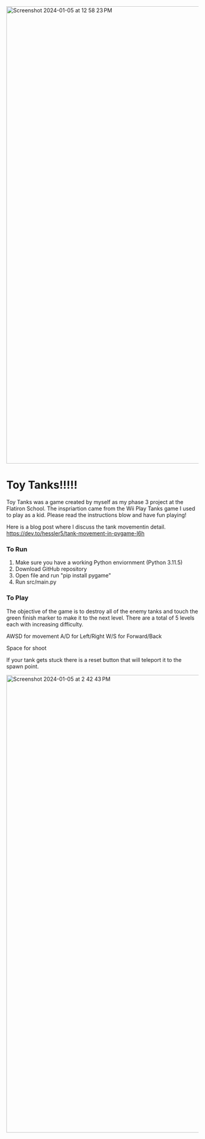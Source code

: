 
<img width="1196" alt="Screenshot 2024-01-05 at 12 58 23 PM" src="https://github.com/Hessler5/Toys-Tanks/assets/145175986/01b4ecb3-ce18-40a5-b4f9-31a92d42652e">

# Toy Tanks!!!!!

Toy Tanks was a game created by myself as my phase 3 project at the Flatiron School. The inspriartion came from the Wii Play Tanks game I used to play as a kid. Please read the instructions blow and have fun playing!

Here is a blog post where I discuss the tank movementin detail.
https://dev.to/hessler5/tank-movement-in-pygame-l6h

### To Run
1. Make sure you have a working Python enviornment (Python 3.11.5)
2. Download GitHub repository
3. Open file and run "pip install pygame"
4. Run src/main.py 

### To Play
The objective of the game is to destroy all of the enemy tanks and touch the green finish marker to make it to the next level. There are a total of 5 levels each with increasing difficulty.

AWSD for movement
    A/D for Left/Right
    W/S for Forward/Back

Space for shoot

If your tank gets stuck there is a reset button that will teleport it to the spawn point.

<img width="1197" alt="Screenshot 2024-01-05 at 2 42 43 PM" src="https://github.com/Hessler5/Toys-Tanks/assets/145175986/a024bc60-eeec-4007-a4cf-4cf622cbb0be">
